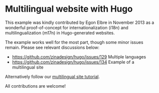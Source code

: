 # Multilingual website with Hugo

This example was kindly contributed by Egon Elbre in November 2013
as a wonderful proof-of-concept for internationalization (i18n)
and multilingualization (m17n) in Hugo-generated websites.

The example works well for the most part, though some minor issues remain.
Please see relevant discussions below:

* https://github.com/zinadesign/hugo/issues/129 Multiple languages
* https://github.com/zinadesign/hugo/issues/134 Example of a multilingual site

Alternatively follow our [multilingual site tutorial](http://gohugo.io/tutorials/create-a-multilingual-site/).

All contributions are welcome!
